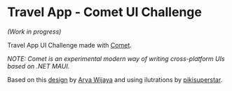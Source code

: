 # Travel App - Comet UI Challenge

_(Work in progress)_

Travel App UI Challenge made with [Comet](https://github.com/dotnet/Comet).

_NOTE: Comet is an experimental modern way of writing cross-platform UIs based on .NET MAUI._

Based on this [design](https://dribbble.com/shots/15793197-Travel-App) by [Arya Wijaya](https://dribbble.com/aweka) and using ilutrations by [pikisuperstar](https://www.freepik.com/pikisuperstar).
